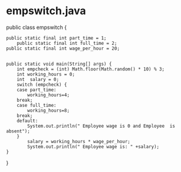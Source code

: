 # empswitch.java
public class empswitch {

	public static final int part_time = 1;
        public static final int full_time = 2;
	public static final int wage_per_hour = 20;


	public static void main(String[] args) {
		int empcheck = (int) Math.floor(Math.random() * 10) % 3;
		int working_hours = 0;
		int  salary = 0;
		switch (empcheck) {
		case part_time:
			working_hours=4;
		break;
		case full_time:
			working_hours=8;
		break;
		default:
			System.out.println(" Employee wage is 0 and Employee  is absent");
		}		
			salary = working_hours * wage_per_hour;
			System.out.println(" Employee wage is: " +salary);
	}

}
